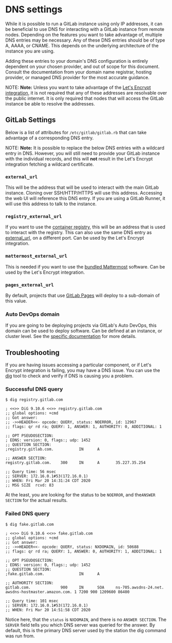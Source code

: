 # DNS settings

While it is possible to run a GitLab instance using only IP addresses, it can be beneficial to use DNS for interacting with a GitLab instance from remote nodes. Depending on the features you want to take advantage of, multiple DNS entries may be necessary. Any of these DNS entries should be of type A, AAAA, or CNAME. This depends on the underlying architecture of the instance you are using.

Adding these entries to your domain's DNS configuration is entirely dependent on your chosen provider, and out of scope for this document. Consult the documentation from your domain name registrar, hosting provider, or managed DNS provider for the most accurate guidance.

NOTE: **Note:** Unless you want to take advantage of the [Let's Encrypt integration](ssl.md#lets-encrypt-integration), it is not required that any of these addresses are resolvable over the public internet. It is only required that nodes that will access the GitLab instance be able to resolve the addresses.

## GitLab Settings

Below is a list of attributes for `/etc/gitlab/gitlab.rb` that can take advantage of a corresponding DNS entry.

NOTE: **Note:** It is possible to replace the below DNS entries with a wildcard entry in DNS. However, you will still need to provide your GitLab instance with the individual records, and this will **not** result in the Let's Encrypt integration fetching a wildcard certificate.

### `external_url`

This will be the address that will be used to interact with the main GitLab instance. Cloning over SSH/HTTP/HTTPS will use this address. Accessing the web UI will reference this DNS entry. If you are using a GitLab Runner, it will use this address to talk to the instance.

### `registry_external_url`

If you want to use the [container registry](https://docs.gitlab.com/ee/user/packages/container_registry/index.html), this will be an address that is used to interact with the registry. This can also use the same DNS entry as [external_url](#external_url), on a different port. Can be used by the Let's Encrypt integration.

### `mattermost_external_url`

This is needed if you want to use the [bundled Mattermost](../gitlab-mattermost/README.md) software. Can be used by the Let's Encrypt integration.

### `pages_external_url`

By default, projects that use [GitLab Pages](https://docs.gitlab.com/ee/user/project/pages/index.html) will deploy to a sub-domain of this value.

### Auto DevOps domain

If you are going to be deploying projects via GitLab's Auto DevOps, this domain can be used to deploy software. Can be defined at an instance, or cluster level. See the [specific documentation](https://docs.gitlab.com/ee/topics/autodevops/#auto-devops-base-domain) for more details.

## Troubleshooting

If you are having issues accessing a particular component, or if Let's Encrypt integration is failing, you may have a DNS issue. You can use the [dig](https://en.wikipedia.org/wiki/Dig_(command)) tool to check and verify if DNS is causing you a problem.

### Successful DNS query

```shell
$ dig registry.gitlab.com

; <<>> DiG 9.10.6 <<>> registry.gitlab.com
;; global options: +cmd
;; Got answer:
;; ->>HEADER<<- opcode: QUERY, status: NOERROR, id: 12967
;; flags: qr rd ra; QUERY: 1, ANSWER: 1, AUTHORITY: 0, ADDITIONAL: 1

;; OPT PSEUDOSECTION:
; EDNS: version: 0, flags:; udp: 1452
;; QUESTION SECTION:
;registry.gitlab.com.           IN      A

;; ANSWER SECTION:
registry.gitlab.com.    300     IN      A       35.227.35.254

;; Query time: 56 msec
;; SERVER: 172.16.0.1#53(172.16.0.1)
;; WHEN: Fri Mar 20 14:31:24 CDT 2020
;; MSG SIZE  rcvd: 83
```

At the least, you are looking for the status to be `NOERROR`, and the`ANSWER SECTION` for the actual results.

### Failed DNS query

```shell
$ dig fake.gitlab.com

; <<>> DiG 9.10.6 <<>> fake.gitlab.com
;; global options: +cmd
;; Got answer:
;; ->>HEADER<<- opcode: QUERY, status: NXDOMAIN, id: 50688
;; flags: qr rd ra; QUERY: 1, ANSWER: 0, AUTHORITY: 1, ADDITIONAL: 1

;; OPT PSEUDOSECTION:
; EDNS: version: 0, flags:; udp: 1452
;; QUESTION SECTION:
;fake.gitlab.com.               IN      A

;; AUTHORITY SECTION:
gitlab.com.             900     IN      SOA     ns-705.awsdns-24.net. awsdns-hostmaster.amazon.com. 1 7200 900 1209600 86400

;; Query time: 101 msec
;; SERVER: 172.16.0.1#53(172.16.0.1)
;; WHEN: Fri Mar 20 14:51:58 CDT 2020
```

Notice here, that the `status` is `NXDOMAIN`, and there is no `ANSWER SECTION`. The `SERVER` field tells you which DNS server was queried for the answer. By default, this is the primary DNS server used by the station the dig command was run from.
